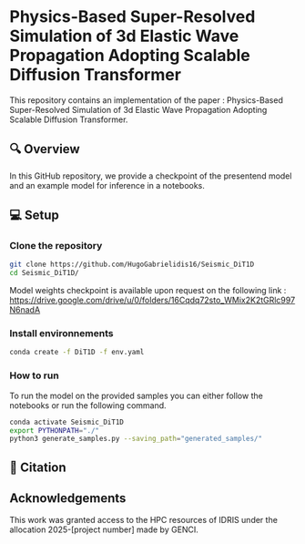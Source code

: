 # Physics-Based Super-Resolved Simulation of 3d Elastic Wave Propagation Adopting Scalable Diffusion Transformer

This repository contains an implementation of the paper : Physics-Based Super-Resolved Simulation of 3d Elastic Wave Propagation Adopting Scalable Diffusion Transformer. 

## 🔍 Overview

In this GitHub repository, we provide a checkpoint of the presentend model and an example model for inference in a notebooks.

## 💻	 Setup

### Clone the repository

```bash
git clone https://github.com/HugoGabrielidis16/Seismic_DiT1D
cd Seismic_DiT1D/
```

Model weights checkpoint is available upon request on the following link : https://drive.google.com/drive/u/0/folders/16Cqdq72sto_WMix2K2tGRlc997N6nadA 

### Install environnements

```bash
conda create -f DiT1D -f env.yaml
```

### How to run

To run the model on the provided samples you can either follow the notebooks 
or run the following command.

```bash
conda activate Seismic_DiT1D
export PYTHONPATH="./"
python3 generate_samples.py --saving_path="generated_samples/"
```

## 📝 Citation

## Acknowledgements

This work was granted access to the HPC resources of IDRIS under the allocation 2025-[project number] made by GENCI. 